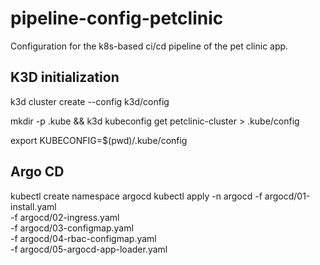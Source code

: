 # pipeline-config-petclinic
Configuration for the k8s-based ci/cd pipeline of the pet clinic app.

## K3D initialization

k3d cluster create --config k3d/config

mkdir -p .kube && k3d kubeconfig get petclinic-cluster > .kube/config

export KUBECONFIG=$(pwd)/.kube/config

## Argo CD

kubectl create namespace argocd
kubectl apply -n argocd -f argocd/01-install.yaml \
                        -f argocd/02-ingress.yaml \
                        -f argocd/03-configmap.yaml \
                        -f argocd/04-rbac-configmap.yaml \
                        -f argocd/05-argocd-app-loader.yaml

